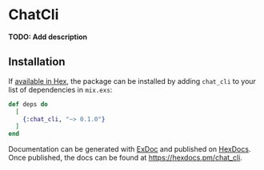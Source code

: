 # ChatCli

**TODO: Add description**

## Installation

If [available in Hex](https://hex.pm/docs/publish), the package can be installed
by adding `chat_cli` to your list of dependencies in `mix.exs`:

```elixir
def deps do
  [
    {:chat_cli, "~> 0.1.0"}
  ]
end
```

Documentation can be generated with [ExDoc](https://github.com/elixir-lang/ex_doc)
and published on [HexDocs](https://hexdocs.pm). Once published, the docs can
be found at <https://hexdocs.pm/chat_cli>.

